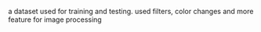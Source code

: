 a dataset used for training and testing.
used filters, color changes and more feature for image processing
